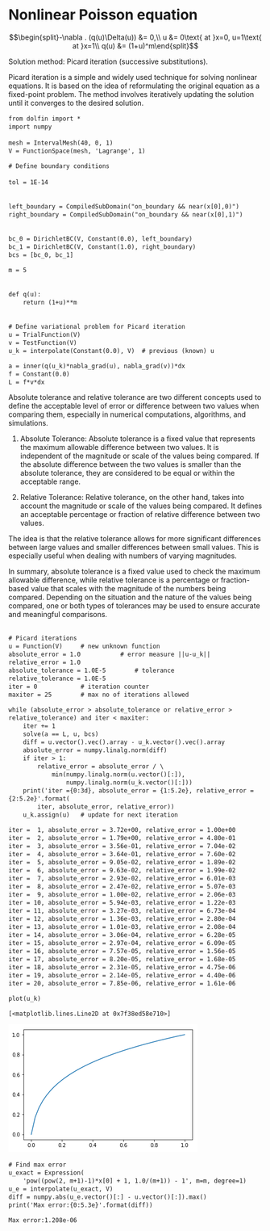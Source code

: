 # Nonlinear Poisson equation

$$\begin{split}-\nabla . (q(u)\Delta(u)) &= 0,\\
u &= 0\text{ at }x=0, u=1\text{ at }x=1\\
q(u) &= (1+u)^m\end{split}$$

Solution method: Picard iteration (successive substitutions).

Picard iteration is a simple and widely used technique for solving nonlinear equations. It is based on the idea of reformulating the original equation as a fixed-point problem. The method involves iteratively updating the solution until it converges to the desired solution.



```
from dolfin import *
import numpy

mesh = IntervalMesh(40, 0, 1)
V = FunctionSpace(mesh, 'Lagrange', 1)
```


```
# Define boundary conditions

tol = 1E-14


left_boundary = CompiledSubDomain("on_boundary && near(x[0],0)")
right_boundary = CompiledSubDomain("on_boundary && near(x[0],1)")


bc_0 = DirichletBC(V, Constant(0.0), left_boundary)
bc_1 = DirichletBC(V, Constant(1.0), right_boundary)
bcs = [bc_0, bc_1]
```


```
m = 5


def q(u):
    return (1+u)**m


# Define variational problem for Picard iteration
u = TrialFunction(V)
v = TestFunction(V)
u_k = interpolate(Constant(0.0), V)  # previous (known) u

```


```
a = inner(q(u_k)*nabla_grad(u), nabla_grad(v))*dx
f = Constant(0.0)
L = f*v*dx
```

Absolute tolerance and relative tolerance are two different concepts used to define the acceptable level of error or difference between two values when comparing them, especially in numerical computations, algorithms, and simulations.

1. Absolute Tolerance:
Absolute tolerance is a fixed value that represents the maximum allowable difference between two values. It is independent of the magnitude or scale of the values being compared. If the absolute difference between the two values is smaller than the absolute tolerance, they are considered to be equal or within the acceptable range.

1. Relative Tolerance:
Relative tolerance, on the other hand, takes into account the magnitude or scale of the values being compared. It defines an acceptable percentage or fraction of relative difference between two values. 

The idea is that the relative tolerance allows for more significant differences between large values and smaller differences between small values. This is especially useful when dealing with numbers of varying magnitudes.

In summary, absolute tolerance is a fixed value used to check the maximum allowable difference, while relative tolerance is a percentage or fraction-based value that scales with the magnitude of the numbers being compared. Depending on the situation and the nature of the values being compared, one or both types of tolerances may be used to ensure accurate and meaningful comparisons.


```

# Picard iterations
u = Function(V)     # new unknown function
absolute_error = 1.0           # error measure ||u-u_k||
relative_error = 1.0
absolute_tolerance = 1.0E-5        # tolerance
relative_tolerance = 1.0E-5
iter = 0            # iteration counter
maxiter = 25        # max no of iterations allowed
```


```
while (absolute_error > absolute_tolerance or relative_error > relative_tolerance) and iter < maxiter:
    iter += 1
    solve(a == L, u, bcs)
    diff = u.vector().vec().array - u_k.vector().vec().array
    absolute_error = numpy.linalg.norm(diff)
    if iter > 1:
        relative_error = absolute_error / \
            min(numpy.linalg.norm(u.vector()[:]),
                numpy.linalg.norm(u_k.vector()[:]))
    print('iter ={0:3d}, absolute_error = {1:5.2e}, relative_error = {2:5.2e}'.format(
        iter, absolute_error, relative_error))
    u_k.assign(u)   # update for next iteration
```

    iter =  1, absolute_error = 3.72e+00, relative_error = 1.00e+00
    iter =  2, absolute_error = 1.79e+00, relative_error = 4.80e-01
    iter =  3, absolute_error = 3.56e-01, relative_error = 7.04e-02
    iter =  4, absolute_error = 3.64e-01, relative_error = 7.60e-02
    iter =  5, absolute_error = 9.05e-02, relative_error = 1.89e-02
    iter =  6, absolute_error = 9.63e-02, relative_error = 1.99e-02
    iter =  7, absolute_error = 2.93e-02, relative_error = 6.01e-03
    iter =  8, absolute_error = 2.47e-02, relative_error = 5.07e-03
    iter =  9, absolute_error = 1.00e-02, relative_error = 2.06e-03
    iter = 10, absolute_error = 5.94e-03, relative_error = 1.22e-03
    iter = 11, absolute_error = 3.27e-03, relative_error = 6.73e-04
    iter = 12, absolute_error = 1.36e-03, relative_error = 2.80e-04
    iter = 13, absolute_error = 1.01e-03, relative_error = 2.08e-04
    iter = 14, absolute_error = 3.06e-04, relative_error = 6.28e-05
    iter = 15, absolute_error = 2.97e-04, relative_error = 6.09e-05
    iter = 16, absolute_error = 7.57e-05, relative_error = 1.56e-05
    iter = 17, absolute_error = 8.20e-05, relative_error = 1.68e-05
    iter = 18, absolute_error = 2.31e-05, relative_error = 4.75e-06
    iter = 19, absolute_error = 2.14e-05, relative_error = 4.40e-06
    iter = 20, absolute_error = 7.85e-06, relative_error = 1.61e-06



```
plot(u_k)
```




    [<matplotlib.lines.Line2D at 0x7f38ed58e710>]




    
![png](1_non_linear_poisson_picard_files/1_non_linear_poisson_picard_8_1.png)
    



```
# Find max error
u_exact = Expression(
    'pow((pow(2, m+1)-1)*x[0] + 1, 1.0/(m+1)) - 1', m=m, degree=1)
u_e = interpolate(u_exact, V)
diff = numpy.abs(u_e.vector()[:] - u.vector()[:]).max()
print('Max error:{0:5.3e}'.format(diff))
```

    Max error:1.208e-06



```

```


```

```
